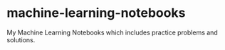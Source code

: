 # machine-learning-notebooks
My Machine Learning Notebooks which includes practice problems and solutions.
